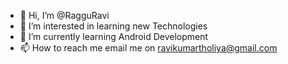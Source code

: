 - 👋 Hi, I’m @RagguRavi
- 👀 I’m interested in learning new Technologies
- 🌱 I’m currently learning Android Development
- 📫 How to reach me email me on ravikumartholiya@gmail.com

<!---
RagguRavi/RagguRavi is a ✨ special ✨ repository because its `README.md` (this file) appears on your GitHub profile.
You can click the Preview link to take a look at your changes.
--->
